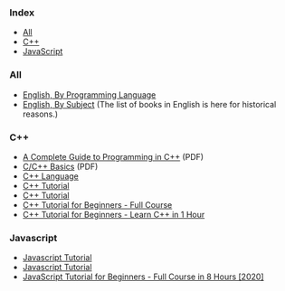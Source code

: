 ### Index

* [All](#all)
* [C++](#cpp)
* [JavaScript](#javascript)


### All

* [English, By Programming Language](free-programming-books-langs.md)
* [English, By Subject](free-programming-books-subjects.md)
  (The list of books in English is here for historical reasons.) 


### <a id="cpp"></a>C++

* [A Complete Guide to Programming in C++](http://www.lmpt.univ-tours.fr/~volkov/C++.pdf) (PDF)
* [C/C++ Basics](https://personal.utdallas.edu/~veerasam/lectures/KG/AdvJava/basicsCC++1.pdf) (PDF)
* [C++ Language](https://cplusplus.com/doc/tutorial/)
* [C++ Tutorial](https://www.w3schools.com/cpp/)
* [C++ Tutorial](https://www.cprogramming.com/tutorial/c++-tutorial.html)
* [C++ Tutorial for Beginners - Full Course](https://youtu.be/vLnPwxZdW4Y)
* [C++ Tutorial for Beginners - Learn C++ in 1 Hour](https://youtu.be/ZzaPdXTrSb8) 


### Javascript

* [Javascript Tutorial](https://www.w3schools.com/js/)
* [Javascript Tutorial](https://www.tutorialspoint.com/javascript/index.htm)
* [JavaScript Tutorial for Beginners - Full Course in 8 Hours [2020]](https://youtu.be/Qqx_wzMmFeA) 

